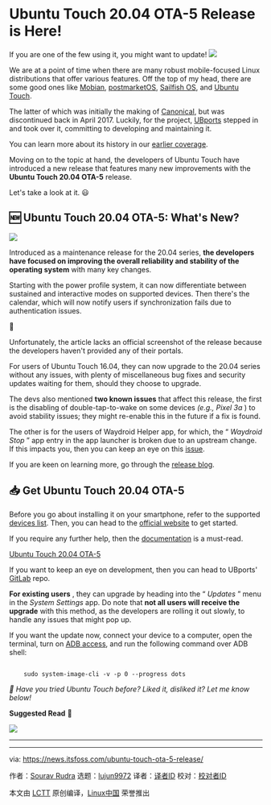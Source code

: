 [#]: subject: "Ubuntu Touch 20.04 OTA-5 Release is Here!"
[#]: via: "https://news.itsfoss.com/ubuntu-touch-ota-5-release/"
[#]: author: "Sourav Rudra https://news.itsfoss.com/author/sourav/"
[#]: collector: "lujun9972/lctt-scripts-1705972010"
[#]: translator: " "
[#]: reviewer: " "
[#]: publisher: " "
[#]: url: " "

Ubuntu Touch 20.04 OTA-5 Release is Here!
======
If you are one of the few using it, you might want to update!
[![][1]][2]

We are at a point of time when there are many robust mobile-focused Linux distributions that offer various features. Off the top of my head, there are some good ones like [Mobian][3], [postmarketOS][4], [Sailfish OS][5], and [Ubuntu Touch][6].

The latter of which was initially the making of [Canonical][7], but was discontinued back in April 2017. Luckily, for the project, [UBports][8] stepped in and took over it, committing to developing and maintaining it.

You can learn more about its history in our [earlier coverage][9].

Moving on to the topic at hand, the developers of Ubuntu Touch have introduced a new release that features many new improvements with the **Ubuntu Touch 20.04 OTA-5** release.

Let's take a look at it. 😃

## 🆕 Ubuntu Touch 20.04 OTA-5: What's New?

![][10]

Introduced as a maintenance release for the 20.04 series, **the developers have focused on improving the overall reliability and stability of the operating system** with many key changes.

Starting with the power profile system, it can now differentiate between sustained and interactive modes on supported devices. Then there's the calendar, which will now notify users if synchronization fails due to authentication issues.

🚧

Unfortunately, the article lacks an official screenshot of the release because the developers haven't provided any of their portals.

For users of Ubuntu Touch 16.04, they can now upgrade to the 20.04 series without any issues, with plenty of miscellaneous bug fixes and security updates waiting for them, should they choose to upgrade.

The devs also mentioned **two known issues** that affect this release, the first is the disabling of double-tap-to-wake on some devices _(e.g., Pixel 3a_ ) to avoid stability issues; they might re-enable this in the future if a fix is found.

The other is for the users of Waydroid Helper app, for which, the “ _Waydroid Stop_ ” app entry in the app launcher is broken due to an upstream change. If this impacts you, then you can keep an eye on this [issue][11].

If you are keen on learning more, go through the [release blog][12].

## 📥 Get Ubuntu Touch 20.04 OTA-5

Before you go about installing it on your smartphone, refer to the supported [devices list][13]. Then, you can head to the [official website][14] to get started.

If you require any further help, then the [documentation][15] is a must-read.

[Ubuntu Touch 20.04 OTA-5][14]

If you want to keep an eye on development, then you can head to UBports' [GitLab][16] repo.

**For existing users** , they can upgrade by heading into the “ _Updates_ ” menu in the _System Settings_ app. Do note that **not all users will receive the upgrade** with this method, as the developers are rolling it out slowly, to handle any issues that might pop up.

If you want the update now, connect your device to a computer, open the terminal, turn on [ADB access][17], and run the following command over ADB shell:

```

    sudo system-image-cli -v -p 0 --progress dots

```

_💬 Have you tried Ubuntu Touch before? Liked it, disliked it? Let me know below!_

**Suggested Read** 📖

![][18]

* * *

--------------------------------------------------------------------------------

via: https://news.itsfoss.com/ubuntu-touch-ota-5-release/

作者：[Sourav Rudra][a]
选题：[lujun9972][b]
译者：[译者ID](https://github.com/译者ID)
校对：[校对者ID](https://github.com/校对者ID)

本文由 [LCTT](https://github.com/LCTT/TranslateProject) 原创编译，[Linux中国](https://linux.cn/) 荣誉推出

[a]: https://news.itsfoss.com/author/sourav/
[b]: https://github.com/lujun9972
[1]: https://news.itsfoss.com/assets/images/pikapods-banner-v3.webp
[2]: https://www.pikapods.com/?utm_campaign=banner-2024-05&utm_source=itsfoss
[3]: https://mobian-project.org/
[4]: https://postmarketos.org/
[5]: https://sailfishos.org/
[6]: https://ubuntu-touch.io/
[7]: https://canonical.com/
[8]: https://ubports.com/en/
[9]: https://itsfoss.com/ubuntu-touch/
[10]: https://news.itsfoss.com/content/images/2024/07/Ubuntu_Touch_Poster.png
[11]: https://github.com/Aarontheissueguy/WaydroidHelper/issues/59
[12]: https://ubports.com/en/blog/ubports-news-1/post/ubuntu-touch-ota-5-focal-release-3933
[13]: https://devices.ubuntu-touch.io/
[14]: https://ubuntu-touch.io/get-ubuntu-touch
[15]: https://docs.ubports.com/en/latest/
[16]: https://gitlab.com/ubports
[17]: https://docs.ubports.com/en/latest/userguide/advanceduse/adb.html
[18]: https://itsfoss.com/content/images/size/w256h256/2022/12/android-chrome-192x192.png

